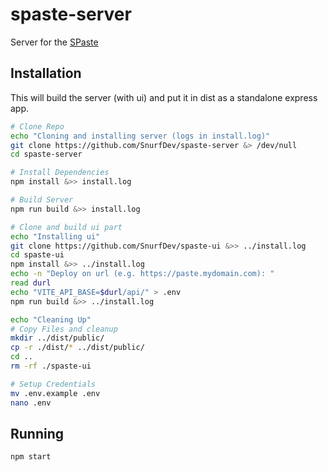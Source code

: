 # spaste-server
Server for the [SPaste](https://paste.snurf.dev)

## Installation
This will build the server (with ui) and put it in dist as a standalone express app.
```bash
# Clone Repo
echo "Cloning and installing server (logs in install.log)"
git clone https://github.com/SnurfDev/spaste-server &> /dev/null
cd spaste-server

# Install Dependencies
npm install &>> install.log

# Build Server
npm run build &>> install.log

# Clone and build ui part
echo "Installing ui"
git clone https://github.com/SnurfDev/spaste-ui &>> ../install.log
cd spaste-ui
npm install &>> ../install.log
echo -n "Deploy on url (e.g. https://paste.mydomain.com): "
read durl
echo "VITE_API_BASE=$durl/api/" > .env
npm run build &>> ../install.log

echo "Cleaning Up"
# Copy Files and cleanup
mkdir ../dist/public/
cp -r ./dist/* ../dist/public/
cd ..
rm -rf ./spaste-ui

# Setup Credentials
mv .env.example .env
nano .env
```

## Running
```bash
npm start
```